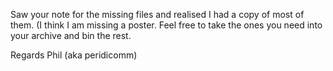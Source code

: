 Saw your note for the missing files and realised I had a copy of most of them. (I think I am missing a poster. Feel free to take the ones you need into your archive and bin the rest.

Regards
Phil (aka peridicomm)
